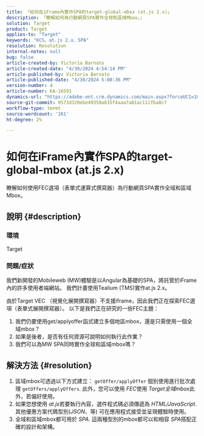 ```yaml
---
title: 「如何在iFrame內實作SPA的target-global-mbox (at.js 2.x)」
description: 「瞭解如何為行動網頁SPA實作全球和區域Mbox。」
solution: Target
product: Target
applies-to: "Target"
keywords: "KCS、at.js 2.x、SPA"
resolution: Resolution
internal-notes: null
bug: false
article-created-by: Victoria Barnato
article-created-date: "4/30/2024 4:54:14 PM"
article-published-by: Victoria Barnato
article-published-date: "4/30/2024 5:08:36 PM"
version-number: 4
article-number: KA-16591
dynamics-url: "https://adobe-ent.crm.dynamics.com/main.aspx?forceUCI=1&pagetype=entityrecord&etn=knowledgearticle&id=1c467844-1207-ef11-9f89-000d3a31b84a"
source-git-commit: 9573d320ebe49350a635f4aaa7a81ac111fba8c7
workflow-type: tm+mt
source-wordcount: '261'
ht-degree: 2%

---
```


# 如何在iFrame內實作SPA的target-global-mbox (at.js 2.x)


瞭解如何使用FEC選項（表單式運算式撰寫器）為行動網頁SPA實作全域和區域Mbox。

## 說明 {#description}


### <b>環境</b>

Target



### <b>問題/症狀</b>

我們新開發的Mobileweb (MW)體驗是以Angular為基礎的SPA，將託管於iFrame內的許多使用者端網站。 我們計畫使用Tealium (TMS)實作at.js 2.x。

由於Target VEC （視覺化展開撰寫器）不支援iframe，因此我們正在探索FEC選項（表單式展開撰寫器）。 以下是我們正在研究的一些FEC主題：



1. 我們仍要使用get/applyoffer函式建立多個地區mbox，還是只需使用一個全域mbox？
2. 如果是後者，是否有任何資源可說明如何執行此作業？
3. 我們可以為MW SPA同時實作全球和區域mbox嗎？



## 解決方法 {#resolution}


1. 區域mbox可透過以下方式建立： `getOffer/applyOffer` 個別使用進行批次處理 `getOffers/applyOffers`. 此外，您可以使用 *FEC*&#x200B;使用 *Target全域mbox*&#x200B;此外，若偏好使用。
2. 如果您想使用 *at.js*&#x200B;若要執行內容，選件程式碼必須傳遞為 *HTML/JavaScript*. 其他優惠方案代碼型別(*JSON*、等) 可在應用程式接受並呈現體驗時使用。
3. 全域和區域mbox都可用於 *SPA*. 這兩種型別的mbox都可以和相容 *SPA*&#x200B;搭配正確的設計和架構。

